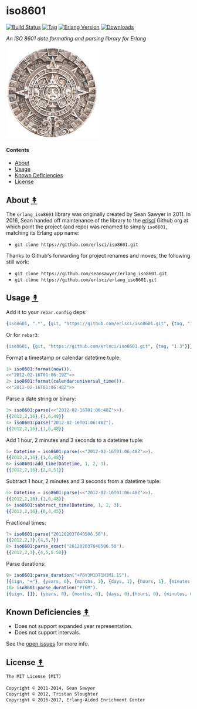 # iso8601
[![Build Status][travis-badge]][travis]
[![Tag][tag-badge]][tag]
[![Erlang Version][erl-badge]][erl]
[![Downloads][hex downloads]][hex package]

*An ISO 8601 date formating and parsing library for Erlang*

[![iso8601 project logo][logo]][logo-large]


#### Contents

* [About](#about-)
* [Usage](#usage-)
* [Known Deficiencies](#known-deficiencies-)
* [License](#license-)


## About [&#x219F;](#contents)

The ``erlang_iso8601`` library was originally created by Sean Sawyer in 2011. In 2016, Sean handed off maintenance of the library to the [erlsci](https://github.com/erlsci) Github org at which point the project (and repo) was renamed to simply ``iso8601``, matching its Erlang app name:

* ``git clone https://github.com/erlsci/iso8601.git``

Thanks to Github's forwarding for project renames and moves, the following still work:

* ``git clone https://github.com/seansawyer/erlang_iso8601.git``
* ``git clone https://github.com/erlsci/erlang_iso8601.git``


## Usage [&#x219F;](#contents)

Add it to your `rebar.config` deps:

```erlang
{iso8601, ".*", {git, "https://github.com/erlsci/iso8601.git", {tag, "1.3"}}}
```

Or for `rebar3`:

```erlang
{iso8601, {git, "https://github.com/erlsci/iso8601.git", {tag, "1.3"}}}
```

Format a timestamp or calendar datetime tuple:

```erlang
1> iso8601:format(now()).
<<"2012-02-16T01:06:19Z">>
2> iso8601:format(calendar:universal_time()).
<<"2012-02-16T01:06:48Z">>
```

Parse a date string or binary:

```erlang
3> iso8601:parse(<<"2012-02-16T01:06:48Z">>).
{{2012,2,16},{1,6,48}}
4> iso8601:parse("2012-02-16T01:06:48Z").
{{2012,2,16},{1,6,48}}
```

Add 1 hour, 2 minutes and 3 seconds to a datetime tuple:

```erlang
5> Datetime = iso8601:parse(<<"2012-02-16T01:06:48Z">>).
{{2012,2,16},{1,6,48}}
6> iso8601:add_time(Datetime, 1, 2, 3).
{{2012,2,16},{2,8,51}}
```

Subtract 1 hour, 2 minutes and 3 seconds from a datetime tuple:

```erlang
5> Datetime = iso8601:parse(<<"2012-02-16T01:06:48Z">>).
{{2012,2,16},{1,6,48}}
6> iso8601:subtract_time(Datetime, 1, 2, 3).
{{2012,2,16},{0,4,45}}
```

Fractional times:

```erlang
7> iso8601:parse("20120203T040506.50").
{{2012,2,3},{4,5,7}}
8> iso8601:parse_exact("20120203T040506.50").
{{2012,2,3},{4,5,6.50}}
```

Parse durations:

```erlang
9> iso8601:parse_duration("+P6Y3M1DT1H1M1.1S").
[{sign, "+"}, {years, 6}, {months, 3}, {days, 1}, {hours, 1}, {minutes, 1}, {seconds, 1}]
10> iso8601:parse_duration("PT6M").
[{sign, []}, {years, 0}, {months, 0}, {days, 0},{hours, 0}, {minutes, 6}, {seconds, 0}]
```

## Known Deficiencies [&#x219F;](#contents)

* Does not support expanded year representation.
* Does not support intervals.

See the [open issues](https://github.com/erlsci/iso8601/issues)
for more info.


## License [&#x219F;](#contents)

```
The MIT License (MIT)

Copyright © 2011-2014, Sean Sawyer
Copyright © 2012, Tristan Sloughter
Copyright © 2016-2017, Erlang-Aided Enrichment Center
```


<!-- Named page links below: /-->

[travis]: https://travis-ci.org/luob1215/test
[travis-badge]: https://travis-ci.org/luob1215/test.svg?branch=master
[tag]: https://github.com/erlsci/iso8601/releases/latest
[tag-badge]: https://img.shields.io/github/tag/erlsci/iso8601.svg
[erl]: http://www.erlang.org/downloads
[erl-badge]: https://img.shields.io/badge/erlang-%E2%89%A5R15B03-blue.svg
[logo]: resources/images/logo.png
[logo-large]: resources/images/logo-large.png
[logo-source]: https://www.flickr.com/photos/theilr/2164085293
[hex badge]: https://img.shields.io/hexpm/v/iso8601.svg?maxAge=259200
[hex package]: https://hex.pm/packages/iso8601
[hex downloads]: https://img.shields.io/hexpm/dt/iso8601.svg
